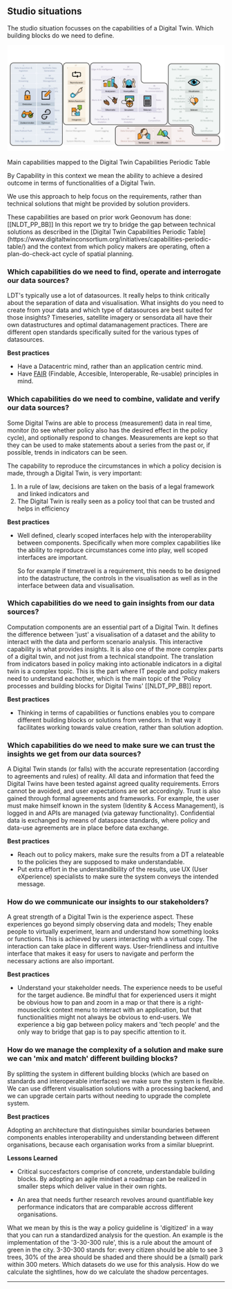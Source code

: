 ## Studio situations

The studio situation focusses on the capabilities of a Digital Twin. Which building blocks do we need to define.

<img src="./respec/media/capabilities.png" alt="Main capabilities mapped to the Digital Twin Capabilities Periodic Table" width="900">

Main capabilities mapped to the Digital Twin Capabilities Periodic Table

<aside class="note">
By Capability in this context we mean the ability to achieve a desired outcome in terms of functionalities of a Digital Twin.

We use this approach to help focus on the requirements, rather than technical solutions that might be provided by solution providers. 
</aside>
These capabilities are based on prior work Geonovum has done: [[NLDT_PP_BB]] In this report we try to bridge the gap between technical solutions as described in the [Digital Twin Capabilities Periodic Table](https://www.digitaltwinconsortium.org/initiatives/capabilities-periodic-table/) and the context from which policy makers are operating, often a plan-do-check-act cycle of spatial planning.

### Which capabilities do we need to find, operate and interrogate our data sources?

LDT's typically use a lot of datasources. It really helps to think critically about the separation of data and visualisation. What insights do you need to create from your data and which type of datasources are best suited for those insights? Timeseries, satellite imagery or sensordata all have their own datastructures and optimal datamanagement practices. There are different open standards specifically suited for the various types of datasources.

__Best practices__

- Have a Datacentric mind, rather than an application centric mind. 
- Have [FAIR](https://www.go-fair.org/fair-principles/) (Findable, Accesible, Interoperable, Re-usable) principles in mind.

### Which capabilities do we need to combine, validate and verify our data sources?

Some Digital Twins are able to process (measurement) data in real time, monitor (to see whether policy also has the desired effect in the policy cycle), and optionally respond to changes. Measurements are kept so that they can be used to make statements about a series from the past or, if possible, trends in indicators can be seen.

The capability to reproduce the circumstances in which a policy decision is made, through a Digital Twin, is very important:

1. In a rule of law, decisions are taken on the basis of a legal framework and linked indicators and 
2. The Digital Twin is really seen as a policy tool that can be trusted and helps in efficiency

__Best practices__

- Well defined, clearly scoped interfaces help with the interoperability between components. Specifically when more complex capabilities like the ability to reproduce circumstances come into play, well scoped interfaces are important.

    So for example if timetravel is a requirement, this needs to be designed into the datastructure, the controls in the visualisation as well as in the interface between data and visualisation.


### Which capabilities do we need to gain insights from our data sources?

Computation components are an essential part of a Digital Twin. It defines the difference between 'just' a visualisation of a dataset and the ability to interact with the data and perform scenario analysis. This interactive capability is what provides insights.
It is also one of the more complex parts of a digital twin, and not just from a technical standpoint. The translation from indicators based in policy making into actionable indicators in a digital twin is a complex topic. This is the part where IT people and policy makers need to understand eachother, which is the main topic of the 'Policy processes and building blocks for Digital Twins' [[NLDT_PP_BB]] report.

__Best practices__

- Thinking in terms of capabilities or functions enables you to compare different building blocks or solutions from vendors. In that way it facilitates working towards value creation, rather than solution adoption.

### Which capabilities do we need to make sure we can trust the insights we get from our data sources?

A Digital Twin stands (or falls) with the accurate representation (according to agreements and rules) of reality. All data and information that feed the Digital Twins have been tested against agreed quality requirements. Errors cannot be avoided, and user expectations are set accordingly. Trust is also gained through formal agreements and frameworks. For example, the user must make himself known in the system (Identity & Access Management), is logged in and APIs are managed (via gateway functionality). Confidential data is exchanged by means of dataspace standards, where policy and data-use agreements are in place before data exchange.

__Best practices__

- Reach out to policy makers, make sure the results from a DT a relateable to the policies they are supposed to make understandable.
- Put extra effort in the understandibility of the results, use UX (User eXperience) specialists to make sure the system conveys the intended message.

### How do we communicate our insights to our stakeholders?

A great strength of a Digital Twin is the experience aspect. These experiences go beyond simply observing data and models; They enable people to virtually experiment, learn and understand how something looks or functions. This is achieved by users interacting with a virtual copy. The interaction can take place in different ways. User-friendliness and intuitive interface that makes it easy for users to navigate and perform the necessary actions are also important.

__Best practices__

- Understand your stakeholder needs. The experience needs to be useful for the target audience. Be mindful that for experienced users it might be obvious how to pan and zoom in a map or that there is a right-mouseclick context menu to interact with an application, but that functionalities might not always be obvious to end-users. We experience a big gap between policy makers and 'tech people' and the only way to bridge that gap is to pay specific attention to it.

### How do we manage the complexity of a solution and make sure we can 'mix and match' different building blocks?

By splitting the system in different building blocks (which are based on standards and interoperable interfaces) we make sure the system is flexible. We can use different visualisation solutions with a processing backend, and we can upgrade certain parts without needing to upgrade the complete system.

__Best practices__

Adopting an architecture that distinguishes similar boundaries between components enables interoperability and understanding between different organisations, because each organisation works from a similar blueprint.

__Lessons Learned__

- Critical succesfactors comprise of concrete, understandable building blocks. By adopting an agile mindset a roadmap can be realized in smaller steps which deliver value in their own rights.

- An area that needs further research revolves around quantifiable key performance indicators that are comparable accross different organisations. 

What we mean by this is the way a policy guideline is 'digitized' in a way that you can run a standardized analysis for the question. An example is the implementation of the '3-30-300 rule', this is a rule about the amount of green in the city. 3-30-300 stands for: every citizen should be able to see 3 trees, 30% of the area should be shaded and there should be a (small) park within 300 meters. Which datasets do we use for this analysis. How do we calculate the sightlines, how do we calculate the shadow percentages.

---
